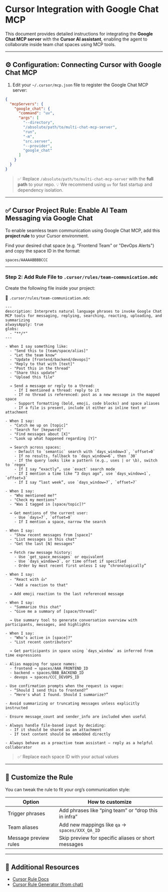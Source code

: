 # Cursor Integration with Google Chat MCP

This document provides detailed instructions for integrating the **Google Chat MCP server** with the **Cursor AI assistant**, enabling the agent to collaborate inside team chat spaces using MCP tools.

---

## ⚙️ Configuration: Connecting Cursor with Google Chat MCP

1. Edit your `~/.cursor/mcp.json` file to register the Google Chat MCP server:

```json
{
  "mcpServers": {
    "google_chat": {
      "command": "uv",
      "args": [
        "--directory",
        "/absolute/path/to/multi-chat-mcp-server",
        "run",
        "-m", 
        "src.server",
        "--provider", 
        "google_chat"
      ]
    }
  }
}
````

> ✅ Replace `/absolute/path/to/multi-chat-mcp-server` with the **full path** to your repo.
> 💡 We recommend using `uv` for fast startup and dependency isolation.

---

## ✅ Cursor Project Rule: Enable AI Team Messaging via Google Chat

To enable seamless team communication using Google Chat MCP, add this **project rule** to your Cursor environment.

Find your desired chat space (e.g. "Frontend Team" or "DevOps Alerts") and copy the space ID in the format:

```
spaces/AAAAABBBBCCC
```

---

### Step 2: Add Rule File to `.cursor/rules/team-communication.mdc`

Create the following file inside your project:

📄 `.cursor/rules/team-communication.mdc`

```mdc
---
description: Interprets natural language phrases to invoke Google Chat MCP tools for messaging, replying, searching, reacting, uploading, and summarizing
alwaysApply: true
globs:
  - "**/*"
---

- When I say something like:
  - "Send this to [team/space/alias]"
  - "Let the team know"
  - "Update [frontend/backend/devops]"
  - "Reply to that with [text]"
  - "Post this in the thread"
  - "Share this update"
  - "Upload this file"

  → Send a message or reply to a thread:
    - If I mentioned a thread: reply to it
    - If no thread is referenced: post as a new message in the mapped space
    - Support formatting (bold, emoji, code blocks) and space aliases
    - If a file is present, include it either as inline text or attachment

- When I say:
  - "Catch me up on [topic]"
  - "Search for [keyword]"
  - "Find messages about [X]"
  - "Look up what happened regarding [Y]"

  → Search across spaces:
    - Default to `semantic` search with `days_window=3`, `offset=0`
    - If no results, fallback to `days_window=6`, then `30`
    - If the query looks like a pattern (e.g., uses | or \b), switch to `regex`
    - If I say “exactly”, use `exact` search mode
    - If I mention a time like “3 days ago”, use `days_window=1`, `offset=3`
    - If I say “last week”, use `days_window=7`, `offset=7`

- When I say:
  - "Who mentioned me?"
  - "Check my mentions"
  - "Was I tagged in [space/topic]?"

  → Get mentions of the current user:
    - Use `days=7`, `offset=0`
    - If I mention a space, narrow the search

- When I say:
  - "Show recent messages from [space]"
  - "List messages in this chat"
  - "Get the last [N] messages"

  → Fetch raw message history:
    - Use `get_space_messages` or equivalent
    - Use `days_window=3`, or time offset if specified
    - Order by most recent first unless I say “chronologically”

- When I say:
  - "React with 👍"
  - "Add a reaction to that"

  → Add emoji reaction to the last referenced message

- When I say:
  - "Summarize this chat"
  - "Give me a summary of [space/thread]"

  → Use summary tool to generate conversation overview with participants, messages, and highlights

- When I say:
  - "Who’s active in [space]?"
  - "List recent contributors"

  → Get participants in space using `days_window` as inferred from time expressions

- Alias mapping for space names:
  - frontend → spaces/AAA_FRONTEND_ID
  - backend → spaces/BBB_BACKEND_ID
  - devops → spaces/CCC_DEVOPS_ID

- Use confirmation prompts when the request is vague:
  - “Should I send this to frontend?”
  - “Here's what I found. Should I summarize?”

- Avoid summarizing or truncating messages unless explicitly instructed

- Ensure message_count and sender_info are included when useful

- Always handle file-based input by deciding:
  - If it should be shared as an attachment
  - If text content should be embedded directly

- Always behave as a proactive team assistant — reply as a helpful collaborator
```

> ✅ Replace each space ID with your actual values

---

## 🧠 Customize the Rule

You can tweak the rule to fit your org’s communication style:

| Option                | How to customize                                     |
| --------------------- | ---------------------------------------------------- |
| Trigger phrases       | Add phrases like “ping team” or “drop this in infra” |
| Team aliases          | Add new mappings like `qa` → `spaces/XXX_QA_ID`      |
| Message preview rules | Skip preview for specific aliases or short messages  |

---

## 🔗 Additional Resources

* [Cursor Rule Docs](https://docs.cursor.com/context/rules)
* [Cursor Rule Generator (from chat)](https://docs.cursor.com/context/rules#generating-rules)